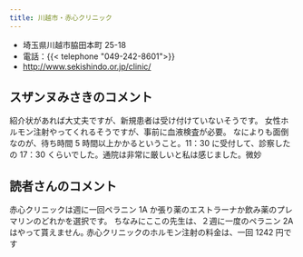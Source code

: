 ```yaml
---
title: 川越市・赤心クリニック
---
```


- 埼玉県川越市脇田本町 25-18
- 電話：{{< telephone "049-242-8601">}}
- <http://www.sekishindo.or.jp/clinic/>

## スザンヌみさきのコメント

紹介状があれば大丈夫ですが、新規患者は受け付けていないそうです。
女性ホルモン注射やってくれるそうですが、事前に血液検査が必要。
なによりも面倒なのが、待ち時間 5 時間以上かかるということ。11：30 に受付して、診察したの 17：30 くらいでした。通院は非常に厳しいと私は感じました。微妙

## 読者さんのコメント

赤心クリニックは週に一回ペラニン 1A か張り薬のエストラーナか飲み薬のプレマリンのどれかを選択です。
ちなみにここの先生は、２週に一度のペラニン 2A はやって貰えません｡
赤心クリニックのホルモン注射の料金は、一回 1242 円です
